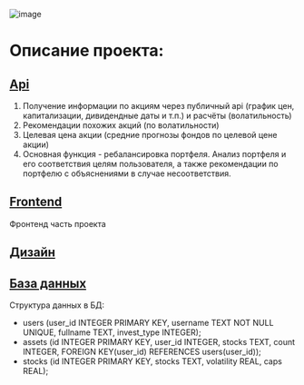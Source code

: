 ![image](https://user-images.githubusercontent.com/47640060/132115529-d35223b0-8c29-4772-896e-04ff3b57024b.png)

# Описание проекта:

## [Api](https://github.com/keworr/accenture-case/blob/main/api.py)
1) Получение информации по акциям через публичный api (график цен, капитализации, дивидендные даты и т.п.) и расчёты (волатильность)
2) Рекомендации похожих акций (по волатильности)
3) Целевая цена акции (средние прогнозы фондов по целевой цене акции)
4) Основная функция - ребалансировка портфеля. Анализ портфеля и его соответствия целям пользователя, а также рекомендации по портфелю с объяснениями в случае несоответствия.

## [Frontend](https://github.com/keworr/accenture-case/tree/front)
Фронтенд часть проекта

## [Дизайн](https://www.figma.com/file/mePF97DJRCa9Pf0B0vNpCW/Accenture-Investement?node-id=20%3A173)

## [База данных](sqlite.db)
Структура данных в БД:
- users (user_id INTEGER PRIMARY KEY, username TEXT NOT NULL UNIQUE, fullname TEXT, invest_type INTEGER);
- assets (id INTEGER PRIMARY KEY, user_id INTEGER, stocks TEXT, count INTEGER, FOREIGN KEY(user_id) REFERENCES users(user_id));
- stocks (id INTEGER PRIMARY KEY, stocks TEXT, volatility REAL, caps REAL);
